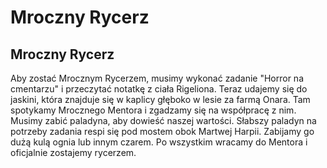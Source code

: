 # Mroczny Rycerz

## Mroczny Rycerz

Aby zostać Mrocznym Rycerzem, musimy wykonać zadanie "Horror na cmentarzu" i przeczytać notatkę z ciała Rigeliona. Teraz udajemy się do jaskini, która znajduje się w kaplicy głęboko w lesie za farmą Onara. Tam spotykamy Mrocznego Mentora i zgadzamy się na współpracę z nim. Musimy zabić paladyna, aby dowieść naszej wartości. Słabszy paladyn na potrzeby zadania respi się pod mostem obok Martwej Harpii. Zabijamy go dużą kulą ognia lub innym czarem. Po wszystkim wracamy do Mentora i oficjalnie zostajemy rycerzem.